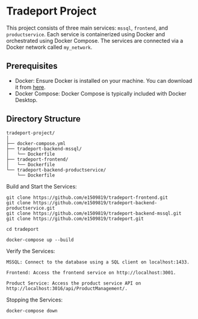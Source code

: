# Tradeport Project

This project consists of three main services: `mssql`, `frontend`, and `productservice`. Each service is containerized using Docker and orchestrated using Docker Compose. The services are connected via a Docker network called `my_network`.

## Prerequisites

- Docker: Ensure Docker is installed on your machine. You can download it from [here](https://www.docker.com/products/docker-desktop).
- Docker Compose: Docker Compose is typically included with Docker Desktop.

## Directory Structure

```
tradeport-project/ 
│ 
├── docker-compose.yml
├── tradeport-backend-mssql/ 
│ 	└── Dockerfile 
├── tradeport-frontend/ 
│ 	└── Dockerfile 
└── tradeport-backend-productservice/ 
	└── Dockerfile
```					

Build and Start the Services:

	git clone https://github.com/e1509819/tradeport-frontend.git
	git clone https://github.com/e1509819/tradeport-backend-productservice.git
	git clone https://github.com/e1509819/tradeport-backend-mssql.git
	git clone https://github.com/e1509819/tradeport.git

	cd tradeport

	docker-compose up --build


Verify the Services:

	MSSQL: Connect to the database using a SQL client on localhost:1433.

	Frontend: Access the frontend service on http://localhost:3001.

	Product Service: Access the product service API on http://localhost:3016/api/ProductManagement/.

Stopping the Services:

	docker-compose down
